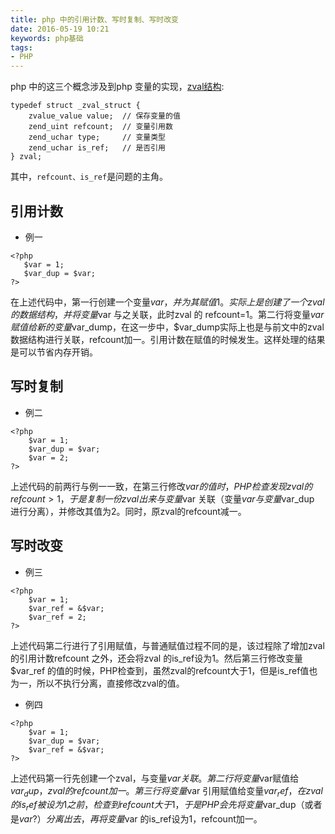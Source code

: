 ```yaml
---
title: php 中的引用计数、写时复制、写时改变
date: 2016-05-19 10:21
keywords: php基础
tags:
- PHP
---
```


php 中的这三个概念涉及到php 变量的实现，[zval结构](http://www.laruence.com/2008/08/22/412.html):
```
typedef struct _zval_struct {
    zvalue_value value;  // 保存变量的值
    zend_uint refcount;  // 变量引用数
    zend_uchar type;     // 变量类型
    zend_uchar is_ref;   // 是否引用
} zval;
```
其中，`refcount、is_ref`是问题的主角。

## 引用计数 ##
- 例一
```
<?php
   $var = 1;
   $var_dup = $var;
?>
```
在上述代码中，第一行创建一个变量$var，并为其赋值1。实际上是创建了一个zval 的数据结构，并将变量$var 与之关联，此时zval 的 refcount=1。第二行将变量$var 赋值给新的变量$var_dump，在这一步中，$var_dump实际上也是与前文中的zval 数据结构进行关联，refcount加一。引用计数在赋值的时候发生。这样处理的结果是可以节省内存开销。
<!-- more -->
## 写时复制 ##
- 例二
```
<?php
    $var = 1;
    $var_dup = $var;
    $var = 2;
?>
```

上述代码的前两行与例一一致，在第三行修改$var 的值时，PHP 检查发现zval的refcount>1，于是复制一份zval 出来与变量$var 关联（变量$var 与变量$var_dup 进行分离），并修改其值为2。同时，原zval的refcount减一。

## 写时改变 ##
- 例三
```
<?php
    $var = 1;
    $var_ref = &$var;
    $var_ref = 2;
?>
```
上述代码第二行进行了引用赋值，与普通赋值过程不同的是，该过程除了增加zval 的引用计数refcount 之外，还会将zval 的is_ref设为1。然后第三行修改变量$var_ref 的值的时候，PHP检查到，虽然zval的refcount大于1，但是is_ref值也为一，所以不执行分离，直接修改zval的值。

- 例四
```
<?php
    $var = 1;
    $var_dup = $var;
    $var_ref = &$var;
?>
```
上述代码第一行先创建一个zval，与变量$var关联。第二行将变量$var赋值给$var_dup，zval的refcount加一。第三行将变量$var 引用赋值给变量$var_ref，在zval的is_ref被设为1之前，检查到refcount大于1，于是PHP会先将变量$var_dup（或者是$var?）分离出去，再将变量$var 的is_ref设为1，refcount加一。



